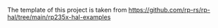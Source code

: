 The template of this project is taken from https://github.com/rp-rs/rp-hal/tree/main/rp235x-hal-examples

